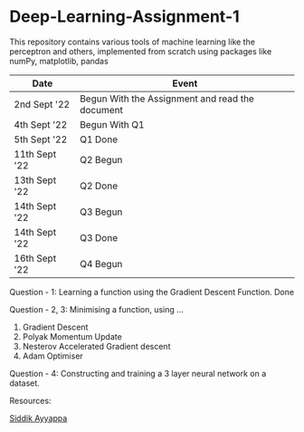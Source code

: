 # Deep-Learning-Assignment-1
This repository contains various tools of machine learning like the perceptron and others, implemented from scratch using packages like numPy, matplotlib, pandas

Date | Event
--- | ---
2nd Sept '22 | Begun With the Assignment and read the document
4th Sept '22 | Begun With Q1
5th Sept '22 | Q1 Done
11th Sept '22 | Q2 Begun
13th Sept '22 | Q2 Done
14th Sept '22 | Q3 Begun
14th Sept '22 | Q3 Done
16th Sept '22 | Q4 Begun

Question - 1: 
Learning a function using the Gradient Descent Function. Done

Question - 2, 3: 
Minimising a function, using ...
1. Gradient Descent
2. Polyak Momentum Update
3. Nesterov Accelerated Gradient descent
4. Adam Optimiser

Question - 4:
Constructing and training a 3 layer neural network on a dataset. 

Resources: 

[Siddik Ayyappa](https://www.siddik.social)